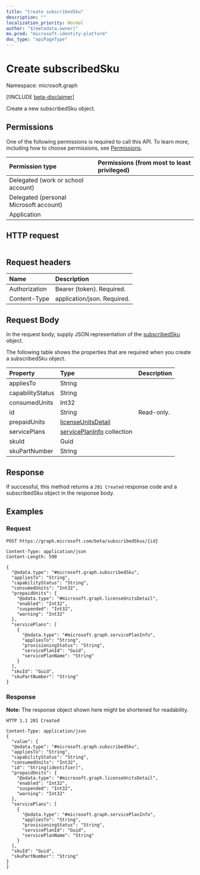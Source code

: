 ```yaml
---
title: "Create subscribedSku"
description: ""
localization_priority: Normal
author: "$(metadata.owner)"
ms.prod: "microsoft-identity-platform"
doc_type: "apiPageType"
---
```


# Create subscribedSku

Namespace: microsoft.graph

[!INCLUDE [beta-disclaimer](../../includes/beta-disclaimer.md)]

Create a new subscribedSku object.

## Permissions

One of the following permissions is required to call this API. To learn more, including how to choose permissions, see [Permissions](/graph/permissions-reference).

| Permission type                        | Permissions (from most to least privileged) |
| :------------------------------------- | :------------------------------------------ |
| Delegated (work or school account)     |                                             |
| Delegated (personal Microsoft account) |                                             |
| Application                            |                                             |

## HTTP request

<!-- {
  "blockType": "ignored"
}
-->

```http

```

## Request headers

| Name          | Description                 |
| :------------ | :-------------------------- |
| Authorization | Bearer {token}. Required.   |
| Content-Type  | application/json. Required. |

## Request Body

In the request body, supply JSON representation of the [subscribedSku](../resources/-subscribedsku.md) object.

<!-- Actions and Functions -->

<!-- CRUD Methods -->

The following table shows the properties that are required when you create a subscribedSku object.

| Property         | Type                                                          | Description |
| :--------------- | :------------------------------------------------------------ | :---------- |
| appliesTo        | String                                                        |             |
| capabilityStatus | String                                                        |             |
| consumedUnits    | Int32                                                         |             |
| id               | String                                                        | Read-only.  |
| prepaidUnits     | [licenseUnitsDetail](../resources/licenseunitsdetail.md)      |             |
| servicePlans     | [servicePlanInfo](../resources/serviceplaninfo.md) collection |             |
| skuId            | Guid                                                          |             |
| skuPartNumber    | String                                                        |             |

## Response

If successful, this method returns a `201 Created` response code and a subscribedSku object in the response body.

## Examples

### Request

<!-- {
  "blockType": "request",
  "name": "create_subscribedsku"
}
-->

```http
POST https://graph.microsoft.com/beta/subscribedSkus/{id}

Content-Type: application/json
Content-Length: 590

{
  "@odata.type": "#microsoft.graph.subscribedSku",
  "appliesTo": "String",
  "capabilityStatus": "String",
  "consumedUnits": "Int32",
  "prepaidUnits": {
    "@odata.type": "#microsoft.graph.licenseUnitsDetail",
    "enabled": "Int32",
    "suspended": "Int32",
    "warning": "Int32"
  },
  "servicePlans": [
    {
      "@odata.type": "#microsoft.graph.servicePlanInfo",
      "appliesTo": "String",
      "provisioningStatus": "String",
      "servicePlanId": "Guid",
      "servicePlanName": "String"
    }
  ],
  "skuId": "Guid",
  "skuPartNumber": "String"
}

```

### Response

**Note:** The response object shown here might be shortened for readability.

<!-- {
  "blockType": "response",
  "truncated": true,
  "@odata.type": "Microsoft.DirectoryServices.subscribedSku"
}
-->

```http
HTTP 1.1 201 Created

Content-Type: application/json
{
  "value": {
  "@odata.type": "#microsoft.graph.subscribedSku",
  "appliesTo": "String",
  "capabilityStatus": "String",
  "consumedUnits": "Int32",
  "id": "String(identifier)",
  "prepaidUnits": {
    "@odata.type": "#microsoft.graph.licenseUnitsDetail",
    "enabled": "Int32",
    "suspended": "Int32",
    "warning": "Int32"
  },
  "servicePlans": [
    {
      "@odata.type": "#microsoft.graph.servicePlanInfo",
      "appliesTo": "String",
      "provisioningStatus": "String",
      "servicePlanId": "Guid",
      "servicePlanName": "String"
    }
  ],
  "skuId": "Guid",
  "skuPartNumber": "String"
}
}

```
